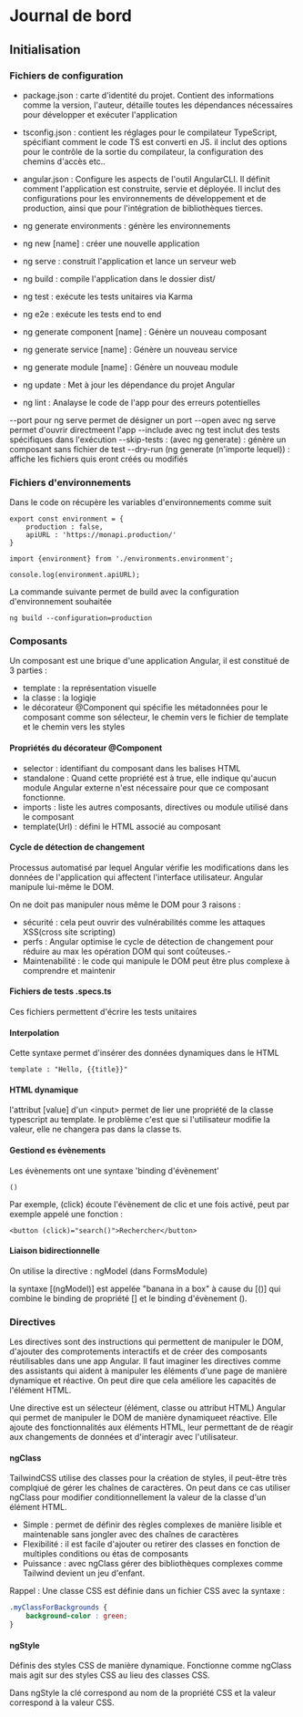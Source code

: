 # Journal de bord

## Initialisation

### Fichiers de configuration

- package.json : carte d'identité du projet. Contient des informations comme la version, l'auteur, détaille toutes les dépendances nécessaires pour développer et exécuter l'application

- tsconfig.json : contient les réglages pour le compilateur TypeScript, spécifiant comment le code TS est converti en JS. il inclut des options pour le contrôle de la sortie du compilateur, la configuration des chemins d'accès etc..

- angular.json : Configure les aspects de l'outil AngularCLI. Il définit comment l'application est construite, servie et déployée. Il inclut des configurations pour les environnements de développement et de production, ainsi que pour l'intégration de bibliothèques tierces.

- ng generate environments : génère les environnements
- ng new [name] : créer une nouvelle application
- ng serve : construit l'application  et lance un serveur web
- ng build : compile l'application dans le dossier dist/
- ng test : exécute les tests unitaires via Karma
- ng e2e : exécute les tests end to end
- ng generate component [name] : Génère un nouveau composant
- ng generate service [name] : Génère un nouveau service
- ng generate module [name] : Génère un nouveau module
- ng update : Met à jour les dépendance du projet Angular
- ng lint : Analayse le code de l'app pour des erreurs potentielles
  

--port pour ng serve permet de désigner un port
--open avec ng serve permet d'ouvrir directmeent l'app
--include avec ng test inclut des tests spécifiques  dans l'exécution
--skip-tests : (avec ng generate) : génère un composant sans fichier de test
--dry-run (ng generate (n'importe lequel)) : affiche les fichiers quis eront créés ou modifiés


### Fichiers d'environnements


Dans le code on récupère les variables d'environnements comme suit

```
export const environment = {
    production : false,
    apiURL : 'https://monapi.production/' 
}
```


```
import {environment} from './environments.environment';

console.log(environment.apiURL);
```


La commande suivante permet de build avec la configuration d'environnement souhaitée
```
ng build --configuration=production
```



### Composants

Un composant est une brique d'une application Angular, il est constitué de 3 parties : 

- template : la représentation visuelle
- la classe : la logiqie
- le décorateur @Component qui spécifie les métadonnées pour le composant comme son sélecteur, le chemin vers le fichier de template et le chemin vers les styles



#### Propriétés du décorateur @Component

- selector : identifiant du composant dans les balises HTML
- standalone : Quand cette propriété est à true, elle indique qu'aucun module Angular externe n'est nécessaire pour que ce composant fonctionne. 
- imports : liste les autres composants, directives ou module utilisé dans le composant
- template(Url) : défini le HTML associé au composant


#### Cycle de détection de changement

Processus automatisé par lequel Angular vérifie les modifications dans les données de l'application qui affectent l'interface utilisateur. Angular manipule lui-même le DOM.

On ne doit pas manipuler nous même le DOM pour 3 raisons : 

- sécurité : cela peut ouvrir des vulnérabilités comme les attaques XSS(cross site scripting)
- perfs : Angular optimise le cycle de détection de changement pour réduire au max les opération DOM qui sont coûteuses.-
- Maintenabilité : le code qui manipule le DOM peut être plus complexe à comprendre et maintenir


#### Fichiers de tests .specs.ts

Ces fichiers permettent d'écrire les tests unitaires


#### Interpolation

Cette syntaxe permet d'insérer des données  dynamiques dans le HTML

```
template : "Hello, {{title}}"
```

#### HTML dynamique

l'attribut [value] d'un \<input> permet de lier une propriété de la classe typescript au template. le problème c'est que si l'utilisateur modifie la valeur, elle ne changera pas dans la classe ts.

#### Gestiond es évènements

Les évènements ont une syntaxe 'binding d'évènement' 

```
()
```

Par exemple, (click) écoute l'évènement de clic et une fois activé, peut par exemple appelé une fonction : 

```
<button (click)="search()">Rechercher</button>
```


#### Liaison bidirectionnelle

On utilise la directive : ngModel (dans FormsModule)

la syntaxe [(ngModel)] est appelée "banana in a box" à cause du [()] qui combine le binding de propriété [] et le binding d'évènement ().




### Directives

Les directives sont des instructions qui permettent de manipuler le DOM, d'ajouter des comprotements interactifs et de créer des composants réutilisables dans une app Angular. Il faut imaginer les directives comme des assistants qui aident à manipuler les éléments d'une page de manière dynamique et réactive. On peut dire que cela améliore les capacités de l'élément HTML.

Une directive est un sélecteur (élément, classe ou attribut HTML) Angular qui permet de manipuler le DOM de manière dynamiqueet réactive. Elle ajoute des fonctionnalités aux éléments HTML, leur permettant de de réagir aux changements de données et d'interagir avec l'utilisateur.

#### ngClass

TailwindCSS utilise des classes pour la création de styles, il peut-être très complqiué de gérer les chaînes de caractères. On peut dans ce cas utiliser ngClass pour modifier conditionnellement la valeur de la classe d'un élément HTML.

- Simple : permet de définir des règles complexes de manière lisible et maintenable sans jongler avec des chaînes de caractères
- Flexibilité : il est facile d'ajouter ou retirer des classes en fonction de multiples conditions ou étas de composants
- Puissance : avec ngClass gérer des bibliothèques complexes comme Tailwind devient un jeu d'enfant.
  
Rappel : Une classe CSS est définie dans un fichier CSS avec la syntaxe : 

```css
.myClassForBackgrounds {
    background-color : green;
}
```

#### ngStyle

Définis des styles CSS de manière dynamique. Fonctionne comme ngClass mais agit sur des styles CSS au lieu des classes CSS.


Dans ngStyle la clé correspond au nom de la propriété CSS et la valeur correspond à la valeur CSS.



